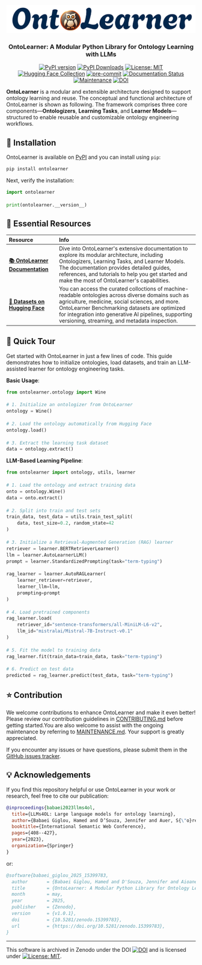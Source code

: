 <div align="center">
  <img src="https://raw.githubusercontent.com/sciknoworg/OntoLearner/main/images/logo.png" alt="OntoLearner Logo"/>
</div>

<h3 align="center">OntoLearner: A Modular Python Library for Ontology Learning with LLMs</h3>

<div align="center">

[![PyPI version](https://badge.fury.io/py/OntoLearner.svg)](https://badge.fury.io/py/OntoLearner)
[![PyPI Downloads](https://static.pepy.tech/badge/ontolearner)](https://pepy.tech/projects/ontolearner)
[![License: MIT](https://img.shields.io/badge/License-MIT-yellow.svg)](https://opensource.org/licenses/MIT)
[![Hugging Face Collection](https://img.shields.io/badge/🤗HuggingFace-Collection-blue)](https://huggingface.co/collections/SciKnowOrg/)
[![pre-commit](https://img.shields.io/badge/pre--commit-enabled-brightgreen?logo=pre-commit)](https://github.com/pre-commit/pre-commit)
[![Documentation Status](https://app.readthedocs.org/projects/ontolearner/badge/)](https://ontolearner.readthedocs.io/)
[![Maintenance](https://img.shields.io/badge/Maintained%3F-yes-green.svg)](MAINTANANCE.md)
[![DOI](https://zenodo.org/badge/913867999.svg)](https://doi.org/10.5281/zenodo.15399773)


</div>

**OntoLearner**  is a modular and extensible architecture designed to support ontology learning and reuse. The conceptual and functional architecture of OntoLearner is shown as following. The framework comprises three core components—**Ontologizers**, **Learning Tasks**, and **Learner Models**—structured to enable reusable and customizable ontology engineering workflows.

## 🧪 Installation

OntoLearner is available on [PyPI](https://pypi.org/project/OntoLearner/) and you can install using `pip`:

```bash
pip install ontolearner
```

Next, verify the installation:
```python
import ontolearner

print(ontolearner.__version__)
```


## 🔗 Essential Resources

| Resource                                                                | Info |
|:------------------------------------------------------------------------|:-----|
| **[📚 OntoLearner Documentation](https://ontolearner.readthedocs.io/)** | Dive into OntoLearner's extensive documentation to explore its modular architecture, including Ontologizers, Learning Tasks, and Learner Models. The documentation provides detailed guides, references, and tutorials to help you get started and make the most of OntoLearner's capabilities.  |
|**[🤗 Datasets on Hugging Face](https://huggingface.co/collections/SciKnowOrg/ontolearner-benchmarking-6823bcd051300c210b7ef68a)**| You can access the curated colloctions of machine-readable ontologies across diverse domains such as agriculture, medicine, social sciences, and more. OntoLearner Benchmarking datasets are optimized for integration into generative AI pipelines, supporting versioning, streaming, and metadata inspection.|


## 🚀 Quick Tour
Get started with OntoLearner in just a few lines of code. This guide demonstrates how to initialize ontologies, load datasets, and train an LLM-assisted learner for ontology engineering tasks.

**Basic Usage**:
```python
from ontolearner.ontology import Wine

# 1. Initialize an ontologizer from OntoLearner
ontology = Wine()

# 2. Load the ontology automatically from Hugging Face
ontology.load()

# 3. Extract the learning task dataset
data = ontology.extract()
```

**LLM-Based Learning Pipeline**:
```python
from ontolearner import ontology, utils, learner

# 1. Load the ontology and extract training data
onto = ontology.Wine()
data = onto.extract()

# 2. Split into train and test sets
train_data, test_data = utils.train_test_split(
    data, test_size=0.2, random_state=42
)

# 3. Initialize a Retrieval-Augmented Generation (RAG) learner
retriever = learner.BERTRetrieverLearner()
llm = learner.AutoLearnerLLM()
prompt = learner.StandardizedPrompting(task="term-typing")

rag_learner = learner.AutoRAGLearner(
    learner_retriever=retriever,
    learner_llm=llm,
    prompting=prompt
)

# 4. Load pretrained components
rag_learner.load(
    retriever_id="sentence-transformers/all-MiniLM-L6-v2",
    llm_id="mistralai/Mistral-7B-Instruct-v0.1"
)

# 5. Fit the model to training data
rag_learner.fit(train_data=train_data, task="term-typing")

# 6. Predict on test data
predicted = rag_learner.predict(test_data, task="term-typing")
```



## ⭐ Contribution

We welcome contributions to enhance OntoLearner and make it even better! Please review our contribution guidelines in [CONTRIBUTING.md](CONTRIBUTING.md) before getting started.You are also welcome to assist with the ongoing maintenance by referring to [MAINTENANCE.md](MAINTENANCE.md). Your support is greatly appreciated.


If you encounter any issues or have questions, please submit them in the [GitHub issues tracker](https://github.com/sciknoworg/OntoLearner/issues).


## 💡 Acknowledgements

If you find this repository helpful or use OntoLearner in your work or research, feel free to cite our publication:

```bibtex
@inproceedings{babaei2023llms4ol,
  title={LLMs4OL: Large language models for ontology learning},
  author={Babaei Giglou, Hamed and D’Souza, Jennifer and Auer, S{\"o}ren},
  booktitle={International Semantic Web Conference},
  pages={408--427},
  year={2023},
  organization={Springer}
}
```
or:
```bibtex
@software{babaei_giglou_2025_15399783,
  author       = {Babaei Giglou, Hamed and D'Souza, Jennifer and Aioanei, Andrei and Mihindukulasooriya, Nandana and Auer, Sören},
  title        = {OntoLearner: A Modular Python Library for Ontology Learning with LLMs},
  month        = may,
  year         = 2025,
  publisher    = {Zenodo},
  version      = {v1.0.1},
  doi          = {10.5281/zenodo.15399783},
  url          = {https://doi.org/10.5281/zenodo.15399783},
}
```

***

This software is archived in Zenodo under the DOI [![DOI](https://zenodo.org/badge/913867999.svg)](https://doi.org/10.5281/zenodo.15399773) and is licensed under [![License: MIT](https://img.shields.io/badge/License-MIT-yellow.svg)](https://opensource.org/licenses/MIT).
